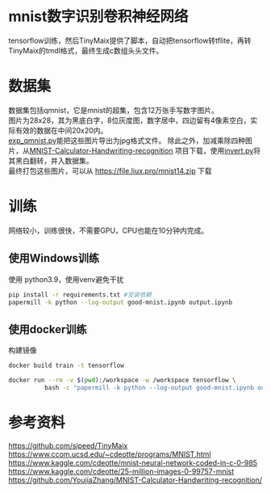 # mnist数字识别卷积神经网络
tensorflow训练，然后TinyMaix提供了脚本，自动把tensorflow转tflite，再转TinyMaix的tmdl格式，最终生成c数组头头文件。
# 数据集
数据集包括qmnist，它是mnist的超集，包含12万张手写数字图片。  
图片为28x28，其为黑底白字，8位灰度图，数字居中，四边留有4像素空白，实际有效的数据在中间20x20内。  
[exp_qmnist.py](script/exp_qmnist.py)能把这些图片导出为jpg格式文件。
除此之外，加减乘除四种图片，从[MNIST-Calculator-Handwriting-recognition](https://github.com/YoujiaZhang/MNIST-Calculator-Handwriting-recognition/blob/master/models/cfs.tar.xz)
项目下载，使用[invert.py](script%2Finvert.py)将其黑白翻转，并入数据集。  
最终打包这些图片，可以从 https://file.liux.pro/mnist14.zip 下载
# 训练
网络较小，训练很快，不需要GPU，CPU也能在10分钟内完成。
## 使用Windows训练
使用 python3.9，使用venv避免干扰
```bash
pip install -r requirements.txt #安装依赖
papermill -k python --log-output good-mnist.ipynb output.ipynb
```
## 使用docker训练
构建镜像
```bash
docker build train -t tensorflow
```

```bash
docker run --rm -v $(pwd):/workspace -w /workspace tensorflow \
          bash -c "papermill -k python --log-output good-mnist.ipynb output.ipynb"
```
# 参考资料
https://github.com/sipeed/TinyMaix
https://www.ccom.ucsd.edu/~cdeotte/programs/MNIST.html
https://www.kaggle.com/cdeotte/mnist-neural-network-coded-in-c-0-985
https://www.kaggle.com/cdeotte/25-million-images-0-99757-mnist
https://github.com/YoujiaZhang/MNIST-Calculator-Handwriting-recognition/
